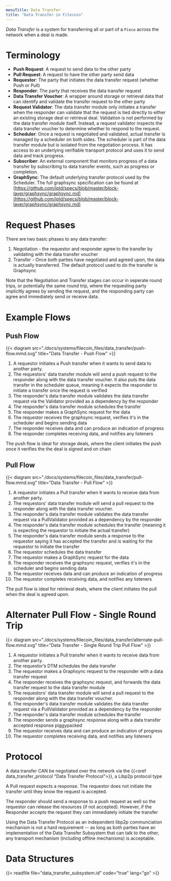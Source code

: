 ```yaml
---
menuTitle: Data Transfer
title: "Data Transfer in Filecoin"
---
```


_Data Transfer_ is a system for transferring all or part of a `Piece` across the network when a deal is made.

# Terminology

- **Push Request**: A request to send data to the other party
- **Pull Request**: A request to have the other party send data
- **Requestor**: The party that initiates the data transfer request (whether Push or Pull)
- **Responder**: The party that receives the data transfer request
- **Data Transfer Voucher**: A wrapper around storage or retrieval data that can identify and validate the transfer request to the other party
- **Request Validator**: The data transfer module only initiates a transfer when the responder can validate that the request is tied directly to either an existing storage deal or retrieval deal. Validation is not performed by the data transfer module itself. Instead, a request validator inspects the data transfer voucher to determine whether to respond to the request.
- **Scheduler**:  Once a request is negotiated and validated, actual transfer is managed by a scheduler on both sides. The scheduler is part of the data transfer module but is isolated from the negotiation process. It has access to an underlying verifiable transport protocol and uses it to send data and track progress.
- **Subscriber**: An external component that monitors progress of a data transfer by subscribing to data transfer events, such as progress or completion.
- **GraphSync**: The default underlying transfer protocol used by the Scheduler. The full graphsync specification can be found at [https://github.com/ipld/specs/blob/master/block-layer/graphsync/graphsync.md](https://github.com/ipld/specs/blob/master/block-layer/graphsync/graphsync.md)

# Request Phases

There are two basic phases to any data transfer:

1. Negotiation - the requestor and responder agree to the transfer by validating with the data transfer voucher
2. Transfer - Once both parties have negotiated and agreed upon, the data is actually transferred. The default protocol used to do the transfer is Graphsync

Note that the Negotiation and Transfer stages can occur in seperate round trips,
or potentially the same round trip, where the requesting party implicitly agrees by sending the request, and the responding party can agree and immediately send or receive data.

# Example Flows

## Push Flow

{{< diagram src="./docs/systems/filecoin_files/data_transfer/push-flow.mmd.svg" title="Data Transfer - Push Flow" >}}

1. A requestor initiates a Push transfer when it wants to send data to another party. 
2. The requestors' data transfer module will send a push request to the responder along with the data transfer voucher. It also puts the data transfer in the scheduler queue, meaning it expects the responder to initiate a transfer once the request is verified
3. The responder's data transfer module validates the data transfer request via the Validator provided as a dependency by the responder
4. The responder's data transfer module schedules the transfer
5. The responder makes a GraphSync request for the data
6. The requestor receives the graphsync request, verifies it's in the scheduler and begins sending data
7. The responder receives data and can produce an indication of progress
8. The responder completes receiving data, and notifies any listeners

The push flow is ideal for storage deals, where the client initiates the push
once it verifies the the deal is signed and on chain

## Pull Flow

{{< diagram src="./docs/systems/filecoin_files/data_transfer/pull-flow.mmd.svg" title="Data Transfer - Pull Flow" >}}

1. A requestor initiates a Pull transfer when it wants to receive data from another party. 
2. The requestors' data transfer module will send a pull request to the responder along with the data transfer voucher. 
3. The responder's data transfer module validates the data transfer request via a PullValidator provided as a dependency by the responder
4. The responder's data transfer module schedules the transfer (meaning it is expecting the requestor to initiate the actual transfer)
5. The responder's data transfer module sends a response to the requestor saying it has accepted the transfer and is waiting for the requestor to initiate the transfer
6. The requestor schedules the data transfer
7. The requestor makes a GraphSync request for the data
8. The responder receives the graphsync request, verifies it's in the scheduler and begins sending data
9. The requestor receives data and can produce an indication of progress
10. The requestor completes receiving data, and notifies any listeners

The pull flow is ideal for retrieval deals, where the client initiates the pull when the deal is agreed upon.

# Alternater Pull Flow - Single Round Trip

{{< diagram src="./docs/systems/filecoin_files/data_transfer/alternate-pull-flow.mmd.svg" title="Data Transfer - Single Round Trip Pull Flow" >}}

1. A requestor initiates a Pull transfer when it wants to receive data from another party. 
2. The requestor’s DTM schedules the data transfer
3. The requestor makes a Graphsync request to the responder with a data transfer request
4. The responder receives the graphsync request, and forwards the data transfer request to the data transfer module
5. The requestors' data transfer module will send a pull request to the responder along with the data transfer voucher. 
6. The responder's data transfer module validates the data transfer request via a PullValidator provided as a dependency by the responder
7. The responder's data transfer module schedules the transfer
8. The responder sends a graphsync response along with a data transfer accepted response piggypacked
9. The requestor receives data and can produce an indication of progress
10. The requestor completes receiving data, and notifies any listeners

# Protocol

A data transfer CAN be negotiated over the network via the {{<sref data_transfer_protocol "Data Transfer Protocol">}}, a Libp2p protocol type

A Pull request expects a response. The requestor does not initiate the transfer
until they know the request is accepted.

The responder should send a response to a push request as well so the requestor can release the resources (if not accepted). However, if the Responder accepts the request they can immediately initiate the transfer

Using the Data Transfer Protocol as an independent libp2p communciation mechanism is not a hard requirement -- as long as both parties have an implementation of the Data Transfer Subsystem that can talk to the other, any
transport mechanism (including offline mechanisms) is acceptable.

# Data Structures

{{< readfile file="data_transfer_subsystem.id" code="true" lang="go" >}}
